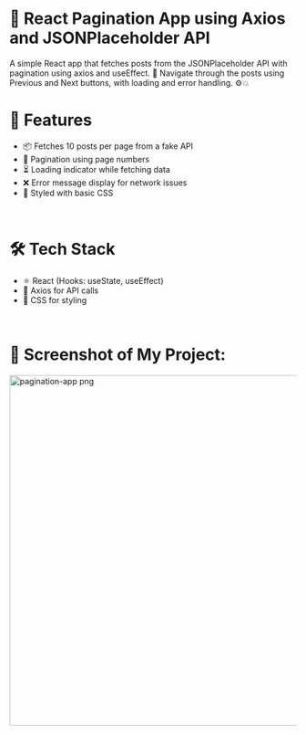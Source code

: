 <h1>📄 React Pagination App using Axios and JSONPlaceholder API</h1>
<p>A simple React app that fetches posts from the JSONPlaceholder API with pagination using axios and useEffect. 🔁
Navigate through the posts using Previous and Next buttons, with loading and error handling. ⚙️💥</p>

<h1>🚀 Features</h1>
<ul>
  <li>📦 Fetches 10 posts per page from a fake API</li>
  <li>🔄 Pagination using page numbers</li>
  <li>⏳ Loading indicator while fetching data</li>
  <li>❌ Error message display for network issues</li>
  <li>💅 Styled with basic CSS</li>
</ul>
<br>
<h1>🛠️ Tech Stack</h1>
<ul>
  <li>⚛️ React (Hooks: useState, useEffect)</li>
  <li>📡 Axios for API calls</li>
  <li>🎨 CSS for styling</li>
</ul>
<br>
<h1>📸 Screenshot of My Project:</h1>
<img width="1357" height="614" alt="pagination-app png" src="https://github.com/user-attachments/assets/2974fc69-2fe7-4f6a-a977-cb30412787e3" />





